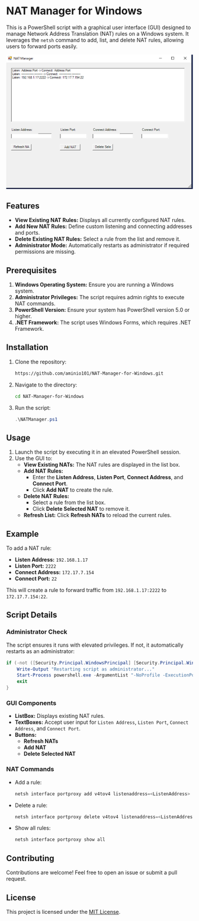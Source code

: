 # NAT Manager for Windows

This is a PowerShell script with a graphical user interface (GUI) designed to manage Network Address Translation (NAT) rules on a Windows system. It leverages the `netsh` command to add, list, and delete NAT rules, allowing users to forward ports easily.

![NAT Manager GUI](https://github.com/aminio101/NAT-Manager-for-Windows/blob/main/Capture.PNG)

## Features

- **View Existing NAT Rules:** Displays all currently configured NAT rules.
- **Add New NAT Rules:** Define custom listening and connecting addresses and ports.
- **Delete Existing NAT Rules:** Select a rule from the list and remove it.
- **Administrator Mode:** Automatically restarts as administrator if required permissions are missing.

## Prerequisites

1. **Windows Operating System:** Ensure you are running a Windows system.
2. **Administrator Privileges:** The script requires admin rights to execute NAT commands.
3. **PowerShell Version:** Ensure your system has PowerShell version 5.0 or higher.
4. **.NET Framework:** The script uses Windows Forms, which requires .NET Framework.

## Installation

1. Clone the repository:
   ```bash
   https://github.com/aminio101/NAT-Manager-for-Windows.git
   ```
2. Navigate to the directory:
   ```bash
   cd NAT-Manager-for-Windows
   ```
3. Run the script:
   ```powershell
   .\NATManager.ps1
   ```

## Usage

1. Launch the script by executing it in an elevated PowerShell session.
2. Use the GUI to:
   - **View Existing NATs:** The NAT rules are displayed in the list box.
   - **Add NAT Rules:**
     - Enter the **Listen Address**, **Listen Port**, **Connect Address**, and **Connect Port**.
     - Click **Add NAT** to create the rule.
   - **Delete NAT Rules:**
     - Select a rule from the list box.
     - Click **Delete Selected NAT** to remove it.
   - **Refresh List:** Click **Refresh NATs** to reload the current rules.

## Example

To add a NAT rule:
- **Listen Address:** `192.168.1.17`
- **Listen Port:** `2222`
- **Connect Address:** `172.17.7.154`
- **Connect Port:** `22`

This will create a rule to forward traffic from `192.168.1.17:2222` to `172.17.7.154:22`.

## Script Details

### Administrator Check
The script ensures it runs with elevated privileges. If not, it automatically restarts as an administrator:
```powershell
if (-not ([Security.Principal.WindowsPrincipal] [Security.Principal.WindowsIdentity]::GetCurrent()).IsInRole([Security.Principal.WindowsBuiltInRole] "Administrator")) {
    Write-Output "Restarting script as administrator..."
    Start-Process powershell.exe -ArgumentList "-NoProfile -ExecutionPolicy Bypass -File `"$PSCommandPath`"" -Verb RunAs
    exit
}
```

### GUI Components
- **ListBox:** Displays existing NAT rules.
- **TextBoxes:** Accept user input for `Listen Address`, `Listen Port`, `Connect Address`, and `Connect Port`.
- **Buttons:**
  - **Refresh NATs**
  - **Add NAT**
  - **Delete Selected NAT**

### NAT Commands
- Add a rule:
  ```powershell
  netsh interface portproxy add v4tov4 listenaddress=<ListenAddress> listenport=<ListenPort> connectaddress=<ConnectAddress> connectport=<ConnectPort>
  ```
- Delete a rule:
  ```powershell
  netsh interface portproxy delete v4tov4 listenaddress=<ListenAddress> listenport=<ListenPort>
  ```
- Show all rules:
  ```powershell
  netsh interface portproxy show all
  ```

## Contributing

Contributions are welcome! Feel free to open an issue or submit a pull request.

## License

This project is licensed under the [MIT License](LICENSE).
